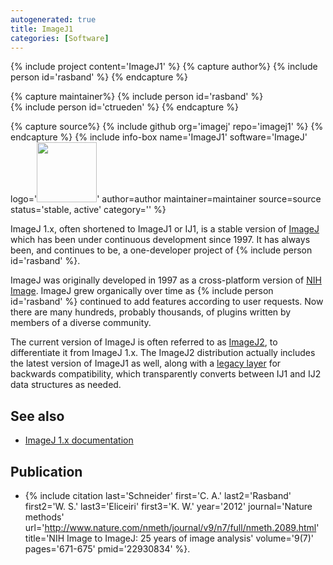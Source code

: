 ```yaml
---
autogenerated: true
title: ImageJ1
categories: [Software]
---
```


{% include project content='ImageJ1' %}
{% capture author%}
{% include person id='rasband' %}
{% endcapture %}

{% capture maintainer%}
{% include person id='rasband' %}  
{% include person id='ctrueden' %}
{% endcapture %}

{% capture source%}
{% include github org='imagej' repo='imagej1' %}
{% endcapture %}
{% include info-box name='ImageJ1'
software='ImageJ'
logo='<img src="/media/imagej1-icon.png" width="96"/>'
author=author maintainer=maintainer source=source status='stable, active'
category=''
%}

ImageJ 1.x, often shortened to ImageJ1 or IJ1, is a stable version of [ImageJ](/about) which has been under continuous development since 1997. It has always been, and continues to be, a one-developer project of {% include person id='rasband' %}.

ImageJ was originally developed in 1997 as a cross-platform version of [NIH Image](/software/nih-image). ImageJ grew organically over time as {% include person id='rasband' %} continued to add features according to user requests. Now there are many hundreds, probably thousands, of plugins written by members of a diverse community.

The current version of ImageJ is often referred to as [ImageJ2](/software/imagej2), to differentiate it from ImageJ 1.x. The ImageJ2 distribution actually includes the latest version of ImageJ1 as well, along with a [legacy layer](/libs/imagej-legacy) for backwards compatibility, which transparently converts between IJ1 and IJ2 data structures as needed.

## See also

-   [ImageJ 1.x documentation](/ij/index.html)

## Publication

-   {% include citation last='Schneider' first='C. A.' last2='Rasband' first2='W. S.' last3='Eliceiri' first3='K. W.' year='2012' journal='Nature methods' url='http://www.nature.com/nmeth/journal/v9/n7/full/nmeth.2089.html' title='NIH Image to ImageJ: 25 years of image analysis' volume='9(7)' pages='671-675' pmid='22930834' %}.



